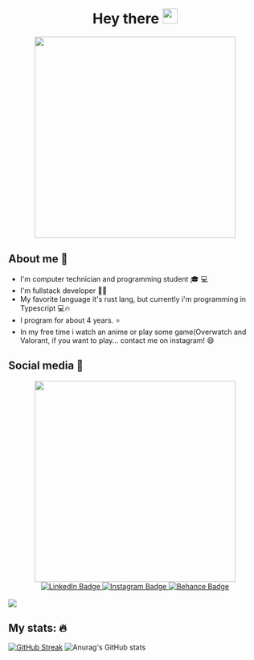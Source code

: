 <div align="center" markdown="1"> 
<h1> Hey there 
      <img src="https://media.giphy.com/media/hvRJCLFzcasrR4ia7z/giphy.gif" width="30px"/> </h1> 
</div>
<div align="center" markdown="2">
      <img src="https://media0.giphy.com/media/137EaR4vAOCn1S/giphy.gif" width="400"/>
</div>

## About me :jack_o_lantern:
- I'm computer technician and programming student :mortar_board: :computer:
- I'm fullstack developer :woman_technologist:
- My favorite language it's rust lang, but currently i'm programming in Typescript :computer::fire:
- I program for about 4 years. :star:
- In my free time i watch an anime or play some game(Overwatch and Valorant, if you want to play... contact me on instagram! :smile:
## Social media :pushpin:
<div id="header" align="center">
      <img src="https://media4.giphy.com/media/124qRETioFNtPG/giphy.gif" width="400"/>
    </div>
    <div id="badges" align="center" >
      <a href="https://www.linkedin.com/in/kaylane-santos07/">
        <img src="https://img.shields.io/badge/LinkedIn-blue?style=for-the-badge&logo=linkedin&logoColor=white" alt="LinkedIn Badge"/>
      </a>
       <a href="https://www.instagram.com/santos_afk/">
        <img src="https://img.shields.io/badge/Instagram-blue?style=for-the-badge&logo=instagram&logoColor=white" alt="Instagram Badge"/>
      </a>
      </a>
       <a href="https://www.behance.net/kaylanesantos3">
        <img src="https://img.shields.io/badge/Behance-blue?style=for-the-badge&logo=behance&logoColor=white" alt="Behance Badge"/>
      </a>
    </div>
    <br />
 <img src="https://skillicons.dev/icons?i=ts,js,react,nextjs,tailwind,java,rust,neovim" />

## My stats: :fire:
[![GitHub Streak](https://github-readme-streak-stats.herokuapp.com?user=EveK0&theme=prussian&hide_border=true&border_radius=4.7)](https://git.io/streak-stats)
![Anurag's GitHub stats](https://github-readme-stats.vercel.app/api?username=EveK0&show_icons=true&theme=tokyonight&hide_border=true&include_all_commits=true&custom_title=Myﾠactivityﾠcurrently)
